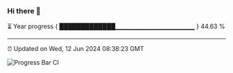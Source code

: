 ### Hi there 👋

⏳ Year progress { █████████████▁▁▁▁▁▁▁▁▁▁▁▁▁▁▁▁▁ } 44.63 %

---

⏰ Updated on Wed, 12 Jun 2024 08:38:23 GMT

![Progress Bar CI](https://github.com/IshwaranRudhara/GIT-ACTION/workflows/Progress%20Bar%20CI/badge.svg)
